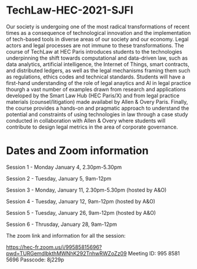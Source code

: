 # TechLaw-HEC-2021-SJFI
Our society is undergoing one of the most radical transformations of recent times as a consequence of technological innovation and the implementation of tech-based tools in diverse areas of our society and our economy. Legal actors and legal processes are not immune to these transformations. The course of TechLaw at HEC Paris introduces students to the technologies underpinning the shift towards computational and data-driven law, such as data analytics, artificial intelligence, the Internet of Things, smart contracts, and distributed ledgers, as well as the legal mechanisms framing them such as regulations, ethics codes and technical standards. Students will have a first-hand understanding of the role of legal anaytics and AI in legal practice thourgh a vast number of examples drawn from research and applications developed by the Smart Law Hub (HEC Paris/X) and from legal practice materials (counsel/litigation) made availabel by Allen & Overy Paris. Finally, the course provides a hands-on and pragmatic approach to understand the potential and constraints of using technologies in law through a case study conducted in collaboration with Allen & Overy where students will contribute to design legal metrics in the area of corporate governance.

# Dates and Zoom information 

Session 1 - Monday January 4, 2.30pm-5.30pm

Session 2 - Tuesday, January 5, 9am-12pm

Session 3 - Monday, January 11, 2.30pm-5.30pm (hosted by A&O)

Session 4 - Tuesday, January 12, 9am-12pm (hosted by A&O)

Session 5 - Tuesday, January 26, 9am-12pm (hosted by A&O)

Session 6 - Thrusday, January 28, 9am-12pm

The zoom link and information for all the session:

https://hec-fr.zoom.us/j/99585815696?pwd=TURGemdlbkthMWNhK292TnhwRWZoZz09
Meeting ID: 995 8581 5696
Passcode: 8j229p
